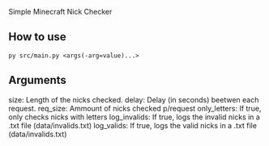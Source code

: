 Simple Minecraft Nick Checker

## How to use
```
py src/main.py <args(-arg=value)...>
```

## Arguments
  size: Length of the nicks checked.
  delay: Delay (in seconds) beetwen each request.
  req_size: Ammount of nicks checked p/request
  only_letters: If true, only checks nicks with letters
  log_invalids: If true, logs the invalid nicks in a .txt file (data/invalids.txt)
  log_valids: If true, logs the valid nicks in a .txt file (data/invalids.txt)
